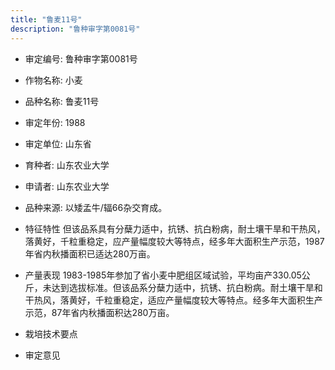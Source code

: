 ```yaml
---
title: "鲁麦11号"
description: "鲁种审字第0081号"
---
```

* 审定编号:  鲁种审字第0081号

*  作物名称:  小麦

*  品种名称:  鲁麦11号

*  审定年份:  1988

*  审定单位:  山东省

* 育种者:  山东农业大学

*  申请者:  山东农业大学

*  品种来源:  以矮孟牛/辐66杂交育成。

*  特征特性
但该品系具有分蘖力适中，抗锈、抗白粉病，耐土壤干旱和干热风，落黄好，千粒重稳定，应产量幅度较大等特点，经多年大面积生产示范，1987年省内秋播面积已适达280万亩。

*  产量表现
1983-1985年参加了省小麦中肥组区域试验，平均亩产330.05公斤，未达到选拔标准。但该品系分蘖力适中，抗锈、抗白粉病。耐土壤干旱和干热风，落黄好，千粒重稳定，适应产量幅度较大等特点。经多年大面积生产示范，87年省内秋播面积达280万亩。

*  栽培技术要点


*  审定意见

